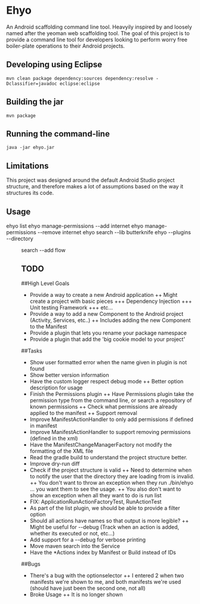 Ehyo
====
An Android scaffolding command line tool. Heavyily inspired by and loosely named after the yeoman web scaffolding tool. The goal of this project is to provide a command line tool for developers looking to perform worry free boiler-plate operations to their Android projects.

Developing using Eclipse
------------------------
`mvn clean package dependency:sources dependency:resolve -Dclassifier=javadoc eclipse:eclipse`

Building the jar
----------------
`mvn package`

Running the command-line
------------------------
`java -jar ehyo.jar`

Limitations
-----------
This project was designed around the default Android Studio project structure, and therefore makes a lot of assumptions based on the way it structures its code. 

Usage
-----
ehyo list
ehyo manage-permissions --add internet
ehyo manage-permissions --remove internet
ehyo search --lib butterknife
ehyo --plugins <ns> --directory <dir> search --add flow

TODO
----
##High Level Goals
+ Provide a way to create a new Android application
++ Might create a project with basic pieces
+++ Dependency Injection
+++ Unit testing Framework
+++ etc...
+ Provide a way to add a new Component to the Android project (Activity, Services, etc..)
++ Includes adding the new Component to the Manifest
+ Provide a plugin that lets you rename your package namespace
+ Provide a plugin that add the 'big cookie model to your project'

##Tasks
+ Show user formatted error when the name given in plugin is not found
+ Show better version information
+ Have the custom logger respect debug mode
++ Better option description for usage
+ Finish the Permissions plugin
++ Have Permissions plugin take the permission type from the command line, or search a repository of known permissions
++ Check what permissions are already applied to the manifest
++ Support removal
+ Improve ManifestActionHandler to only add permissions if defined in manifest
+ Improve ManifestActionHandler to support removing permissions (defined in the xml)
+ Have the ManifestChangeManagerFactory not modify the formatting of the XML file
+ Read the gradle build to understand the project structure better.
+ Improve dry-run diff
+ Check if the project structure is valid
++ Need to determine when to notify the user that the directory they are loading from is invalid.
++ You don't want to throw an exception when they run ./bin/ehyo ... you want them to see the usage. 
++ You also don't want to show an exception when all they want to do is run list
+ FIX: ApplicationRunActionFactoryTest, RunActionTest
+ As part of the list plugin, we should be able to provide a filter option
+ Should all actions have names so that output is more legible?
++ Might be useful for --debug (Track when an action is added, whether its executed or not, etc...)
+ Add support for a --debug for verbose printing
+ Move maven search into the Service
+ Have the *Actions index by Manifest or Build instead of IDs

##Bugs
+ There's a bug with the optionselector
++ I entered 2 when two manifests we're shown to me, and both manifests we're used (should have just been the second one, not all)
+ Broke Usage
++ It is no longer shown
